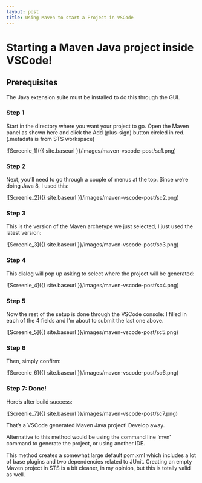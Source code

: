 ```yaml
---
layout: post
title: Using Maven to start a Project in VSCode
---
```


# Starting a Maven Java project inside VSCode!

## Prerequisites

The Java extension suite must be installed to do this through the GUI.

### Step 1

Start in the directory where you want your project to go. Open the Maven panel as shown here and click the Add (plus-sign) button circled in red. (.metadata is from STS workspace)

![Screenie_1]({{ site.baseurl }}/images/maven-vscode-post/sc1.png)

### Step 2

Next, you’ll need to go through a couple of menus at the top. Since we’re doing Java 8, I used this:

![Screenie_2]({{ site.baseurl }}/images/maven-vscode-post/sc2.png)

### Step 3

This is the version of the Maven archetype we just selected, I just used the latest version:

![Screenie_3]({{ site.baseurl }}/images/maven-vscode-post/sc3.png)

### Step 4

This dialog will pop up asking to select where the project will be generated:

![Screenie_4]({{ site.baseurl }}/images/maven-vscode-post/sc4.png)

### Step 5

Now the rest of the setup is done through the VSCode console:
I filled in each of the 4 fields and I’m about to submit the last one above.

![Screenie_5]({{ site.baseurl }}/images/maven-vscode-post/sc5.png)

### Step 6

Then, simply confirm:

![Screenie_6]({{ site.baseurl }}/images/maven-vscode-post/sc6.png)

### Step 7: Done!

Here’s after build success:

![Screenie_7]({{ site.baseurl }}/images/maven-vscode-post/sc7.png)

That’s a VSCode generated Maven Java project! Develop away.

Alternative to this method would be using the command line ‘mvn’ command to generate the project, or using another IDE.

This method creates a somewhat large default pom.xml which includes a lot of base plugins and two dependencies related to JUnit. Creating an empty Maven project in STS is a bit cleaner, in my opinion, but this is totally valid as well.
